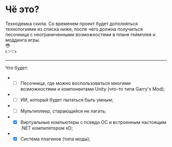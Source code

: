 # Чё это?
Технодемка скила. Со временем проект будет дополняться технологиями из списка ниже, после чего должна получиться песочница с неограниченными возможностями в плане геймплея и моддинга игры.
<br>
😳<br>
👉👈
***
Что будет:
* - [ ] Песочница, где можно воспользоваться многими возможностями и компонентами Unity (что-то типа Garry's Mod);
* - [ ] ИИ, который будет пытаться быть умным;
* - [ ] Мультиплеер, старающийся не лагать;
* - [x] Виртуальные компьютеры с псевдо ОС и встроенным настоящим .NET компилятором xD;
* - [x] Система плагинов (типа моды);
